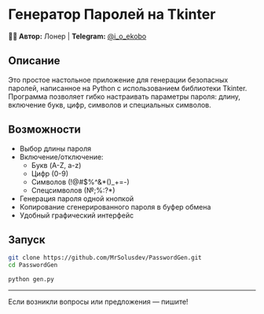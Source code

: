 # Генератор Паролей на Tkinter

**👨‍💻 Автор:** Лонер | **Telegram:** [@i_o_ekobo](https://t.me/i_o_ekobo)

## Описание

Это простое настольное приложение для генерации безопасных паролей, написанное на Python с использованием библиотеки Tkinter. Программа позволяет гибко настраивать параметры пароля: длину, включение букв, цифр, символов и специальных символов.

## Возможности
- Выбор длины пароля
- Включение/отключение:
  - Букв (A-Z, a-z)
  - Цифр (0-9)
  - Символов (!@#$%^&*()_+=-)
  - Спецсимволов (№;%:?*)
- Генерация пароля одной кнопкой
- Копирование сгенерированного пароля в буфер обмена
- Удобный графический интерфейс

## Запуск

```bash
git clone https://github.com/MrSolusdev/PasswordGen.git
cd PasswordGen
```

```bash
python gen.py
```

---

Если возникли вопросы или предложения — пишите! 
